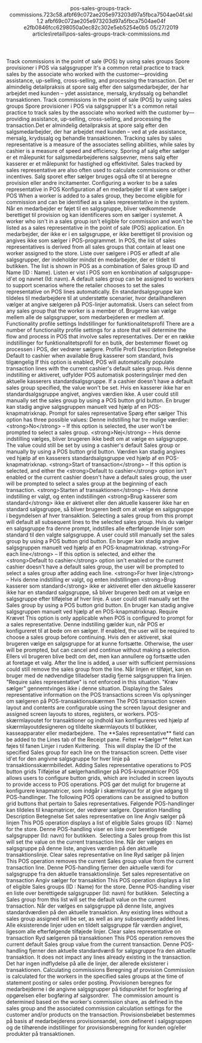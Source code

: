 <?xml version="1.0" encoding="UTF-8"?>
<xliff xmlns:logoport="urn:logoport:xliffeditor:xliff-extras:1.0" xmlns:xsi="http://www.w3.org/2001/XMLSchema-instance" xmlns="urn:oasis:names:tc:xliff:document:1.2" xmlns:xliffext="urn:microsoft:content:schema:xliffextensions" version="1.2" xsi:schemaLocation="urn:oasis:names:tc:xliff:document:1.2 xliff-core-1.2-transitional.xsd">
  <file datatype="xml" source-language="en-US" original="pos-sales-groups-track-commissions.md" target-language="da-DK">
    <header>
      <tool tool-company="Microsoft" tool-version="1.0-7889195" tool-name="mdxliff" tool-id="mdxliff"/>
      <xliffext:skl_file_name>pos-sales-groups-track-commissions.723c58.afbf69c072ae205e973203d97a5fbca7504ae04f.skl</xliffext:skl_file_name>
      <xliffext:version>1.2</xliffext:version>
      <xliffext:ms.openlocfilehash>afbf69c072ae205e973203d97a5fbca7504ae04f</xliffext:ms.openlocfilehash>
      <xliffext:ms.sourcegitcommit>e2fb0846fcc6298050a0ec82c302e5eb5254e0b5</xliffext:ms.sourcegitcommit>
      <xliffext:ms.lasthandoff>05/27/2019</xliffext:ms.lasthandoff>
      <xliffext:ms.openlocfilepath>articles\retail\pos-sales-groups-track-commissions.md</xliffext:ms.openlocfilepath>
    </header>
    <body>
      <group extype="content" id="content">
        <trans-unit xml:space="preserve" translate="yes" id="101" restype="x-metadata">
          <source>Track commissions in the point of sale (POS) by using sales groups</source>
        <target logoport:matchpercent="101" state="translated" state-qualifier="leveraged-tm">Spore provisioner i POS via salgsgrupper</target></trans-unit>
        <trans-unit xml:space="preserve" translate="yes" id="102" restype="x-metadata">
          <source>It's a common retail practice to track sales by the associate who worked with the customer—providing assistance, up-selling, cross-selling, and processing the transaction.</source>
        <target logoport:matchpercent="101" state="translated" state-qualifier="leveraged-tm">Det er almindelig detailpraksis at spore salg efter den salgsmedarbejder, der har arbejdet med kunden – ydet assistance, mersalg, krydssalg og behandlet transaktionen.</target></trans-unit>
        <trans-unit xml:space="preserve" translate="yes" id="103">
          <source>Track commissions in the point of sale (POS) by using sales groups</source>
        <target logoport:matchpercent="101" state="translated" state-qualifier="leveraged-tm">Spore provisioner i POS via salgsgrupper</target></trans-unit>
        <trans-unit xml:space="preserve" translate="yes" id="104">
          <source>It's a common retail practice to track sales by the associate who worked with the customer by—providing assistance, up-selling, cross-selling, and processing the transaction.</source><target logoport:matchpercent="98" state="translated" state-qualifier="fuzzy-match">Det er almindelig detailpraksis at spore salg efter den salgsmedarbejder, der har arbejdet med kunden – ved at yde assistance, mersalg, krydssalg og behandle transaktionen.</target>
        </trans-unit>
        <trans-unit xml:space="preserve" translate="yes" id="105">
          <source>Tracking sales by sales representative is a measure of the associates selling abilities, while sales by cashier is a measure of speed and efficiency.</source>
        <target logoport:matchpercent="101" state="translated" state-qualifier="leveraged-tm">Sporing af salg efter sælger er et målepunkt for salgsmedarbejderens salgsevner, mens salg efter kasserer er et målepunkt for hastighed og effektivitet.</target></trans-unit>
        <trans-unit xml:space="preserve" translate="yes" id="106">
          <source>Sales tracked by sales representative are also often used to calculate commissions or other incentives.</source>
        <target logoport:matchpercent="101" state="translated" state-qualifier="leveraged-tm">Salg sporet efter sælger bruges også ofte til at beregne provision eller andre incitamenter.</target></trans-unit>
        <trans-unit xml:space="preserve" translate="yes" id="107">
          <source>Configuring a worker to be a sales representative in POS</source>
        <target logoport:matchpercent="101" state="translated" state-qualifier="leveraged-tm">Konfiguration af en medarbejder til at være sælger i POS</target></trans-unit>
        <trans-unit xml:space="preserve" translate="yes" id="108">
          <source>When a worker is added to a sales group, they become eligible for commission and can be identified as a sales representative in the system.</source>
        <target logoport:matchpercent="101" state="translated" state-qualifier="leveraged-tm">Når en medarbejder er føjet til en salgsgruppe, bliver vedkommende berettiget til provision og kan identificeres som en sælger i systemet.</target></trans-unit>
        <trans-unit xml:space="preserve" translate="yes" id="109">
          <source>A worker who isn't in a sales group isn't eligible for commission and won't be listed as a sales representative in the point of sale (POS) application.</source>
        <target logoport:matchpercent="101" state="translated" state-qualifier="leveraged-tm">En medarbejder, der ikke er i en salgsgruppe, er ikke berettiget til provision og angives ikke som sælger i POS-programmet.</target></trans-unit>
        <trans-unit xml:space="preserve" translate="yes" id="110">
          <source>In POS, the list of sales representatives is derived from all sales groups that contain at least one worker assigned to the store.</source>
        <target logoport:matchpercent="101" state="translated" state-qualifier="leveraged-tm">Liste over sælgere i POS er afledt af alle salgsgrupper, der indeholder mindst én medarbejder, der er tildelt til butikken.</target></trans-unit>
        <trans-unit xml:space="preserve" translate="yes" id="111">
          <source>The list is shown in POS as a combination of Sales group ID and Name (ID : Name).</source>
        <target logoport:matchpercent="101" state="translated" state-qualifier="leveraged-tm">Listen er vist i POS som en kombination af salgsgruppe-id'et og navnet (Id: navn).</target></trans-unit>
        <trans-unit xml:space="preserve" translate="yes" id="112">
          <source>A default sales group can be assigned to workers to support scenarios where the retailer chooses to set the sales representative on POS lines automatically.</source>
        <target logoport:matchpercent="101" state="translated" state-qualifier="leveraged-tm">En standardsalgsgruppe kan tildeles til medarbejdere til at understøtte scenarier, hvor detailhandleren vælger at angive sælgeren på POS-linjer automatisk.</target></trans-unit>
        <trans-unit xml:space="preserve" translate="yes" id="113">
          <source>Users can select from any sales group that the worker is a member of.</source>
        <target logoport:matchpercent="101" state="translated" state-qualifier="leveraged-tm">Brugerne kan vælge mellem alle de salgsgrupper, som medarbejderen er medlem af.</target></trans-unit>
        <trans-unit xml:space="preserve" translate="yes" id="114">
          <source>Functionality profile settings</source>
        <target logoport:matchpercent="101" state="translated" state-qualifier="leveraged-tm">Indstillinger for funktionalitetsprofil</target></trans-unit>
        <trans-unit xml:space="preserve" translate="yes" id="115">
          <source>There are a number of functionality profile settings for a store that will determine the flow and process in POS that involve sales representatives.</source>
        <target logoport:matchpercent="101" state="translated" state-qualifier="leveraged-tm">Der er en række indstillinger for funktionalitetsprofil for en butik, der bestemmer flowet og processen i POS, der vedrører sælgere.</target></trans-unit>
        <trans-unit xml:space="preserve" translate="yes" id="116">
          <source>Profile</source>
        <target logoport:matchpercent="101" state="translated" state-qualifier="leveraged-tm">Profil</target></trans-unit>
        <trans-unit xml:space="preserve" translate="yes" id="117">
          <source>Description</source>
        <target logoport:matchpercent="101" state="translated" state-qualifier="leveraged-tm">Betegnelse</target></trans-unit>
        <trans-unit xml:space="preserve" translate="yes" id="118">
          <source>Default to cashier when available</source>
        <target logoport:matchpercent="101" state="translated" state-qualifier="leveraged-tm">Brug kasserer som standard, hvis tilgængelig</target></trans-unit>
        <trans-unit xml:space="preserve" translate="yes" id="119">
          <source>If this option is enabled, POS will automatically populate transaction lines with the current cashier's default sales group.</source>
        <target logoport:matchpercent="101" state="translated" state-qualifier="leveraged-tm">Hvis denne indstilling er aktiveret, udfylder POS automatisk posteringslinjer med den aktuelle kasserers standardsalgsgruppe.</target></trans-unit>
        <trans-unit xml:space="preserve" translate="yes" id="120">
          <source>If a cashier doesn't have a default sales group specified, the value won't be set.</source>
        <target logoport:matchpercent="101" state="translated" state-qualifier="leveraged-tm">Hvis en kasserer ikke har en standardsalgsgruppe angivet, angives værdien ikke.</target></trans-unit>
        <trans-unit xml:space="preserve" translate="yes" id="121">
          <source>A user could still manually set the sales group by using a POS button grid button.</source>
        <target logoport:matchpercent="101" state="translated" state-qualifier="leveraged-tm">En bruger kan stadig angive salgsgruppen manuelt ved hjælp af en POS-knapmatrixknap.</target></trans-unit>
        <trans-unit xml:space="preserve" translate="yes" id="122">
          <source>Prompt for sales representative</source>
        <target logoport:matchpercent="101" state="translated" state-qualifier="leveraged-tm">Spørg efter sælger</target></trans-unit>
        <trans-unit xml:space="preserve" translate="yes" id="123">
          <source>This option has three possible values:</source>
        <target logoport:matchpercent="101" state="translated" state-qualifier="leveraged-tm">Denne indstilling har tre mulige værdier:</target></trans-unit>
        <trans-unit xml:space="preserve" translate="yes" id="124">
          <source><bpt id="p1">&lt;strong&gt;</bpt>No<ept id="p1">&lt;/strong&gt;</ept> – If this option is selected, the user won't be prompted to select a sales group.</source>
        <target logoport:matchpercent="101" state="translated" state-qualifier="leveraged-tm"><bpt id="p1">&lt;strong&gt;</bpt>Nej<ept id="p1">&lt;/strong&gt;</ept> – Hvis denne indstilling vælges, bliver brugeren ikke bedt om at vælge en salgsgruppe.</target></trans-unit>
        <trans-unit xml:space="preserve" translate="yes" id="125">
          <source>The value could still be set by using a cashier's default Sales group or manually by using a POS button grid button.</source>
        <target logoport:matchpercent="101" state="translated" state-qualifier="leveraged-tm">Værdien kan stadig angives ved hjælp af en kasserers standardsalgsgruppe ved hjælp af en POS-knapmatrixknap.</target></trans-unit>
        <trans-unit xml:space="preserve" translate="yes" id="126">
          <source><bpt id="p1">&lt;strong&gt;</bpt>Start of transaction<ept id="p1">&lt;/strong&gt;</ept> – If this option is selected, and either the <bpt id="p2">&lt;strong&gt;</bpt>Default to cashier<ept id="p2">&lt;/strong&gt;</ept> option isn't enabled or the current cashier doesn't have a default sales group, the user will be prompted to select a sales group at the beginning of each transaction.</source>
        <target logoport:matchpercent="101" state="translated" state-qualifier="leveraged-tm"><bpt id="p1">&lt;strong&gt;</bpt>Starten af transaktionen<ept id="p1">&lt;/strong&gt;</ept> – Hvis denne indstilling er valgt, og enten indstillingen <bpt id="p2">&lt;strong&gt;</bpt>Brug kasserer som standard<ept id="p2">&lt;/strong&gt;</ept> ikke er aktiveret eller den aktuelle kasserer ikke har en standard salgsgruppe, så bliver brugeren bedt om at vælge en salgsgruppe i begyndelsen af hver transaktion.</target></trans-unit>
        <trans-unit xml:space="preserve" translate="yes" id="127">
          <source>Selecting a sales group from this prompt will default all subsequent lines to the selected sales group.</source>
        <target logoport:matchpercent="101" state="translated" state-qualifier="leveraged-tm">Hvis du vælger en salgsgruppe fra denne prompt, indstilles alle efterfølgende linjer som standard til den valgte salgsgruppe.</target></trans-unit>
        <trans-unit xml:space="preserve" translate="yes" id="128">
          <source>A user could still manually set the sales group by using a POS button grid button.</source>
        <target logoport:matchpercent="101" state="translated" state-qualifier="leveraged-tm">En bruger kan stadig angive salgsgruppen manuelt ved hjælp af en POS-knapmatrixknap.</target></trans-unit>
        <trans-unit xml:space="preserve" translate="yes" id="129">
          <source><bpt id="p1">&lt;strong&gt;</bpt>For each line<ept id="p1">&lt;/strong&gt;</ept> – If this option is selected, and either the <bpt id="p2">&lt;strong&gt;</bpt>Default to cashier<ept id="p2">&lt;/strong&gt;</ept> option isn't enabled or the current cashier doesn't have a default sales group, the user will be prompted to select a sales group after adding each line.</source>
        <target logoport:matchpercent="101" state="translated" state-qualifier="leveraged-tm"><bpt id="p1">&lt;strong&gt;</bpt>For hver linje<ept id="p1">&lt;/strong&gt;</ept> – Hvis denne indstilling er valgt, og enten indstillingen <bpt id="p2">&lt;strong&gt;</bpt>Brug kasserer som standard<ept id="p2">&lt;/strong&gt;</ept> ikke er aktiveret eller den aktuelle kasserer ikke har en standard salgsgruppe, så bliver brugeren bedt om at vælge en salgsgruppe efter tilføjelse af hver linje.</target></trans-unit>
        <trans-unit xml:space="preserve" translate="yes" id="130">
          <source>A user could still manually set the Sales group by using a POS button grid button.</source>
        <target logoport:matchpercent="101" state="translated" state-qualifier="leveraged-tm">En bruger kan stadig angive salgsgruppen manuelt ved hjælp af en POS-knapmatrixknap.</target></trans-unit>
        <trans-unit xml:space="preserve" translate="yes" id="131">
          <source>Require</source>
        <target logoport:matchpercent="101" state="translated" state-qualifier="leveraged-tm">Krævet</target></trans-unit>
        <trans-unit xml:space="preserve" translate="yes" id="132">
          <source>This option is only applicable when POS is configured to prompt for a sales representative.</source>
        <target logoport:matchpercent="101" state="translated" state-qualifier="leveraged-tm">Denne indstilling gælder kun, når POS er konfigureret til at bede om en sælger.</target></trans-unit>
        <trans-unit xml:space="preserve" translate="yes" id="133">
          <source>If enabled, the user will be required to choose a sales group before continuing.</source>
        <target logoport:matchpercent="101" state="translated" state-qualifier="leveraged-tm">Hvis den er aktiveret, skal brugeren vælge en salgsgruppe for at kunne fortsætte.</target></trans-unit>
        <trans-unit xml:space="preserve" translate="yes" id="134">
          <source>Otherwise, the user will be prompted, but can cancel and continue without making a selection.</source>
        <target logoport:matchpercent="101" state="translated" state-qualifier="leveraged-tm">Ellers vil brugeren blive bedt om det, men kan annullere og fortsætte uden at foretage et valg.</target></trans-unit>
        <trans-unit xml:space="preserve" translate="yes" id="135">
          <source>After the line is added, a user with sufficient permissions could still remove the sales group from the line.</source>
        <target logoport:matchpercent="101" state="translated" state-qualifier="leveraged-tm">Når linjen er tilføjet, kan en bruger med de nødvendige tilladelser stadig fjerne salgsgruppen fra linjen.</target></trans-unit>
        <trans-unit xml:space="preserve" translate="yes" id="136">
          <source>"Require sales representative" is not enforced in this situation.</source>
        <target logoport:matchpercent="101" state="translated" state-qualifier="leveraged-tm">"Kræv sælger" gennemtvinges ikke i denne situation.</target></trans-unit>
        <trans-unit xml:space="preserve" translate="yes" id="137">
          <source>Displaying the Sales representative information on the POS transactions screen</source>
        <target logoport:matchpercent="101" state="translated" state-qualifier="leveraged-tm">Vis oplysninger om sælgeren på POS-transaktionsskærmen</target></trans-unit>
        <trans-unit xml:space="preserve" translate="yes" id="138">
          <source>The POS transaction screen layout and contents are configurable using the screen layout designer and assigned screen layouts to stores, registers, or workers.</source>
        <target logoport:matchpercent="101" state="translated" state-qualifier="leveraged-tm">POS-skærmlayoutet for transaktioner og indhold kan konfigureres ved hjælp af skærmlayoutdesigneren og tildelte skærmlayouts til butikker, kasseapparater eller medarbejdere.</target></trans-unit>
        <trans-unit xml:space="preserve" translate="yes" id="139">
          <source> The <bpt id="p1">**</bpt>Sales representative<ept id="p1">**</ept> field can be added to the Lines tab of the Receipt pane.</source>
        <target logoport:matchpercent="101" state="translated" state-qualifier="leveraged-tm">Feltet <bpt id="p1">**</bpt>Sælger<ept id="p1">**</ept> feltet kan føjes til fanen Linjer i ruden Kvittering.</target></trans-unit>
        <trans-unit xml:space="preserve" translate="yes" id="140">
          <source>  This will display the ID of the specified Sales group for each line on the transaction screen.</source>
        <target logoport:matchpercent="101" state="translated" state-qualifier="leveraged-tm">Dette viser id'et for den angivne salgsgruppe for hver linje på transaktionsskærmbilledet.</target></trans-unit>
        <trans-unit xml:space="preserve" translate="yes" id="141">
          <source>Adding Sales representative operations to POS button grids</source>
        <target logoport:matchpercent="101" state="translated" state-qualifier="leveraged-tm">Tilføjelse af sælgerhandlinger på POS-knapmatricer</target></trans-unit>
        <trans-unit xml:space="preserve" translate="yes" id="142">
          <source>POS allows users to configure button grids, which are included in screen layouts to provide access to POS operations.</source>
        <target logoport:matchpercent="101" state="translated" state-qualifier="leveraged-tm">POS gør det muligt for brugerne at konfigurere knapmatricer, som indgår i skærmlayout for at give adgang til POS-handlinger.</target></trans-unit>
        <trans-unit xml:space="preserve" translate="yes" id="143">
          <source>The following POS operations can be assigned to button grid buttons that pertain to Sales representatives.</source>
        <target logoport:matchpercent="101" state="translated" state-qualifier="leveraged-tm">Følgende POS-handlinger kan tildeles til knapmatricer, der vedrører sælgere.</target></trans-unit>
        <trans-unit xml:space="preserve" translate="yes" id="144">
          <source>Operation</source>
        <target logoport:matchpercent="101" state="translated" state-qualifier="leveraged-tm">Handling</target></trans-unit>
        <trans-unit xml:space="preserve" translate="yes" id="145">
          <source>Description</source>
        <target logoport:matchpercent="101" state="translated" state-qualifier="leveraged-tm">Betegnelse</target></trans-unit>
        <trans-unit xml:space="preserve" translate="yes" id="146">
          <source>Set sales representative on line</source>
        <target logoport:matchpercent="101" state="translated" state-qualifier="leveraged-tm">Angiv sælger på linjen</target></trans-unit>
        <trans-unit xml:space="preserve" translate="yes" id="147">
          <source>This POS operation displays a list of eligible Sales groups (ID : Name) for the store.</source>
        <target logoport:matchpercent="101" state="translated" state-qualifier="leveraged-tm">Denne POS-handling viser en liste over berettigede salgsgrupper (Id: navn) for butikken.</target></trans-unit>
        <trans-unit xml:space="preserve" translate="yes" id="148">
          <source> Selecting a Sales group from this list will set the value on the current transaction line.</source>
        <target logoport:matchpercent="101" state="translated" state-qualifier="leveraged-tm">Når der vælges en salgsgruppe på denne liste, angives værdien på den aktuelle transaktionslinje.</target></trans-unit>
        <trans-unit xml:space="preserve" translate="yes" id="149">
          <source>Clear sales representative on line</source>
        <target logoport:matchpercent="101" state="translated" state-qualifier="leveraged-tm">Ryd sælger på linjen</target></trans-unit>
        <trans-unit xml:space="preserve" translate="yes" id="150">
          <source>This POS operation removes the current Sales group value from the current transaction line.</source>
        <target logoport:matchpercent="101" state="translated" state-qualifier="leveraged-tm">Denne POS-handling fjerner den aktuelle værdi for salgsgruppe fra den aktuelle transaktionslinje.</target></trans-unit>
        <trans-unit xml:space="preserve" translate="yes" id="151">
          <source>Set sales representative on transaction</source>
        <target logoport:matchpercent="101" state="translated" state-qualifier="leveraged-tm">Angiv sælger for transaktion</target></trans-unit>
        <trans-unit xml:space="preserve" translate="yes" id="152">
          <source>This POS operation displays a list of eligible Sales groups (ID : Name) for the store.</source>
        <target logoport:matchpercent="101" state="translated" state-qualifier="leveraged-tm">Denne POS-handling viser en liste over berettigede salgsgrupper (Id: navn) for butikken.</target></trans-unit>
        <trans-unit xml:space="preserve" translate="yes" id="153">
          <source> Selecting a Sales group from this list will set the default value on the current transaction.</source>
        <target logoport:matchpercent="101" state="translated" state-qualifier="leveraged-tm">Når der vælges en salgsgruppe på denne liste, angives standardværdien på den aktuelle transaktion.</target></trans-unit>
        <trans-unit xml:space="preserve" translate="yes" id="154">
          <source>Any existing lines without a sales group assigned will be set, as well as any subsequently added lines.</source>
        <target logoport:matchpercent="101" state="translated" state-qualifier="leveraged-tm">Alle eksisterende linjer uden en tildelt salgsgruppe får værdien angivet, ligesom alle efterfølgende tilføjede linjer.</target></trans-unit>
        <trans-unit xml:space="preserve" translate="yes" id="155">
          <source>Clear sales representative on transaction</source>
        <target logoport:matchpercent="101" state="translated" state-qualifier="leveraged-tm">Ryd sælgeren på transaktionen</target></trans-unit>
        <trans-unit xml:space="preserve" translate="yes" id="156">
          <source>This POS operation removes the current default Sales group value from the current transaction.</source>
        <target logoport:matchpercent="101" state="translated" state-qualifier="leveraged-tm">Denne POS-handling fjerner den aktuelle standardværdi for salgsgruppe fra den aktuelle transaktion.</target></trans-unit>
        <trans-unit xml:space="preserve" translate="yes" id="157">
          <source>It does not impact any lines already existing in the transaction.</source>
        <target logoport:matchpercent="101" state="translated" state-qualifier="leveraged-tm">Det har ingen indflydelse på alle de linjer, der allerede eksisterer i transaktionen.</target></trans-unit>
        <trans-unit xml:space="preserve" translate="yes" id="158">
          <source>Calculating commissions</source>
        <target logoport:matchpercent="101" state="translated" state-qualifier="leveraged-tm">Beregning af provision</target></trans-unit>
        <trans-unit xml:space="preserve" translate="yes" id="159">
          <source>Commission is calculated for the workers in the specified sales groups at the time of statement posting or sales order posting.</source>
        <target logoport:matchpercent="101" state="translated" state-qualifier="leveraged-tm">Provisionen beregnes for medarbejderne i de angivne salgsgrupper på tidspunktet for bogføring af opgørelsen eller bogføring af salgsordrer.</target></trans-unit>
        <trans-unit xml:space="preserve" translate="yes" id="160">
          <source> The commission amount is determined based on the worker's commission share, as defined in the sales group and the associated commission calculation settings for the customer and/or products on the transaction.</source>
        <target logoport:matchpercent="101" state="translated" state-qualifier="leveraged-tm">Provisionsbeløbet bestemmes på basis af medarbejderens provisionsandel, som defineret i salgsgruppen og de tilhørende indstillinger for provisionsberegning for kunden og/eller produkter på transaktionen.</target></trans-unit>
      </group>
    </body>
  </file>
</xliff>